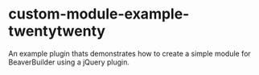 # custom-module-example-twentytwenty
An example plugin thats demonstrates how to create a simple module for BeaverBuilder using a jQuery plugin.

